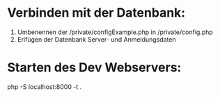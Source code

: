 # Verbinden mit der Datenbank:
1. Umbenennen der /private/configExample.php in /private/config.php
2. Erifügen der Datenbank Server- und Anmeldungsdaten 

# Starten des Dev Webservers:
php -S localhost:8000 -t .
